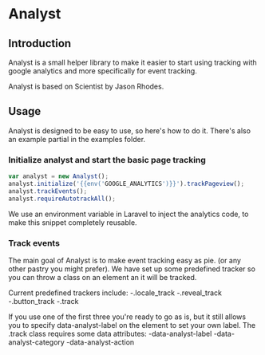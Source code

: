 # Analyst

## Introduction

Analyst is a small helper library to make it easier to start using tracking with google analytics and more specifically for event tracking.

Analyst is based on Scientist by Jason Rhodes.

## Usage

Analyst is designed to be easy to use, so here's how to do it.
There's also an example partial in the examples folder.

### Initialize analyst and start the basic page tracking

```javascript
var analyst = new Analyst();
analyst.initialize('{{env('GOOGLE_ANALYTICS')}}').trackPageview();
analyst.trackEvents();
analyst.requireAutotrackAll();
```

We use an environment variable in Laravel to inject the analytics code, to make this snippet completely reusable.


### Track events

The main goal of Analyst is to make event tracking easy as pie. (or any other pastry you might prefer).
We have set up some predefined tracker so you can throw a class on an element an it will be tracked.

Current predefined trackers include: -.locale_track
                                     -.reveal_track
                                     -.button_track
                                     -.track                              

If you use one of the first three you're ready to go as is, but it still allows you to specify data-analyst-label on the element to set your own label.
The .track class requires some data attributes: -data-analyst-label
                                                -data-analyst-category
                                                -data-analyst-action

